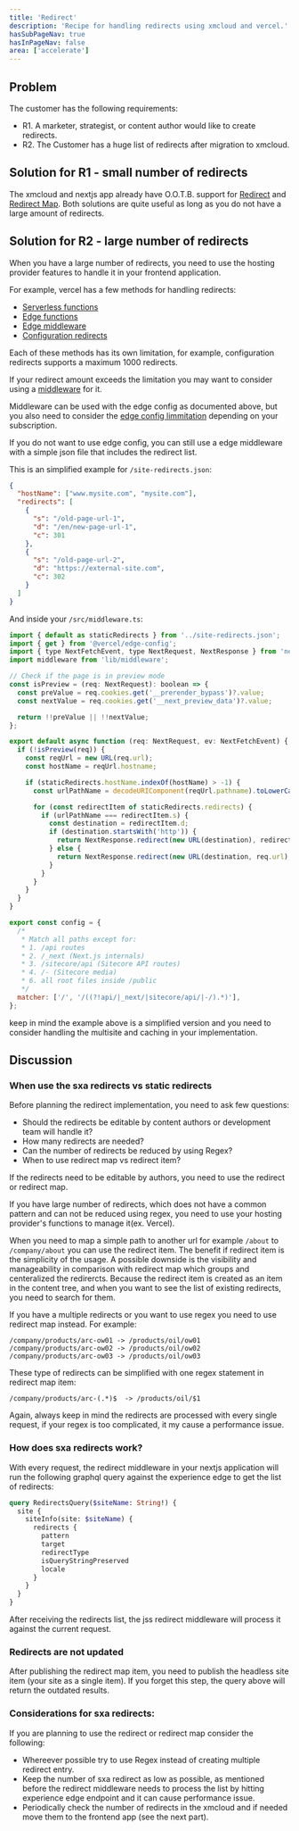 ```yaml
---
title: 'Redirect'
description: 'Recipe for handling redirects using xmcloud and vercel.'
hasSubPageNav: true
hasInPageNav: false
area: ['accelerate']
---
```


## Problem

The customer has the following requirements:

- R1. A marketer, strategist, or content author would like to create redirects.
- R2. The Customer has a huge list of redirects after migration to xmcloud.

## Solution for R1 - small number of redirects

The xmcloud and nextjs app already have O.O.T.B. support for [Redirect](https://doc.sitecore.com/xmc/en/users/xm-cloud/redirect-a-url.html) and [Redirect Map](https://doc.sitecore.com/xmc/en/users/xm-cloud/create-a-redirect-map.html).
Both solutions are quite useful as long as you do not have a large amount of redirects.

## Solution for R2 - large number of redirects

When you have a large number of redirects, you need to use the hosting provider features to handle it in your frontend application.

For example, vercel has a few methods for handling redirects:

- [Serverless functions](https://vercel.com/docs/edge-network/redirects#serverless-functions)
- [Edge functions](https://vercel.com/docs/edge-network/redirects#edge-functions)
- [Edge middleware](https://vercel.com/docs/edge-network/redirects#edge-middleware)
- [Configuration redirects](https://vercel.com/docs/edge-network/redirects#configuration-redirects)

Each of these methods has its own limitation, for example, configuration redirects supports a maximum 1000 redirects.

If your redirect amount exceeds the limitation you may want to consider using a [middleware](https://vercel.com/guides/how-can-i-increase-the-limit-of-redirects-or-use-dynamic-redirects-on-vercel) for it.

Middleware can be used with the edge config as documented above, but you also need to consider the [edge config limmitation](https://vercel.com/docs/storage/edge-config/edge-config-limits) depending on your subscription.

If you do not want to use edge config, you can still use a edge middleware with a simple json file that includes the redirect list.

This is an simplified example for `/site-redirects.json`:

```json
{
  "hostName": ["www.mysite.com", "mysite.com"],
  "redirects": [
    {
      "s": "/old-page-url-1",
      "d": "/en/new-page-url-1",
      "c": 301
    },
    {
      "s": "/old-page-url-2",
      "d": "https://external-site.com",
      "c": 302
    }
  ]
}
```

And inside your `/src/middleware.ts`:

```javascript
import { default as staticRedirects } from '../site-redirects.json';
import { get } from '@vercel/edge-config';
import { type NextFetchEvent, type NextRequest, NextResponse } from 'next/server';
import middleware from 'lib/middleware';

// Check if the page is in preview mode
const isPreview = (req: NextRequest): boolean => {
  const preValue = req.cookies.get('__prerender_bypass')?.value;
  const nextValue = req.cookies.get('__next_preview_data')?.value;

  return !!preValue || !!nextValue;
};

export default async function (req: NextRequest, ev: NextFetchEvent) {
  if (!isPreview(req)) {
    const reqUrl = new URL(req.url);
    const hostName = reqUrl.hostname;

    if (staticRedirects.hostName.indexOf(hostName) > -1) {
      const urlPathName = decodeURIComponent(reqUrl.pathname).toLowerCase();

      for (const redirectItem of staticRedirects.redirects) {
        if (urlPathName === redirectItem.s) {
          const destination = redirectItem.d;
          if (destination.startsWith('http')) {
            return NextResponse.redirect(new URL(destination), redirectItem.c);
          } else {
            return NextResponse.redirect(new URL(destination, req.url), redirectItem.c);
          }
        }
      }
    }
  }
}

export const config = {
  /*
   * Match all paths except for:
   * 1. /api routes
   * 2. /_next (Next.js internals)
   * 3. /sitecore/api (Sitecore API routes)
   * 4. /- (Sitecore media)
   * 6. all root files inside /public
   */
  matcher: ['/', '/((?!api/|_next/|sitecore/api/|-/).*)'],
};
```

keep in mind the example above is a simplified version and you need to consider handling the multisite and caching in your implementation.

## Discussion

### When use the sxa redirects vs static redirects

Before planning the redirect implementation, you need to ask few questions:

- Should the redirects be editable by content authors or development team will handle it?
- How many redirects are needed?
- Can the number of redirects be reduced by using Regex?
- When to use redirect map vs redirect item?

If the redirects need to be editable by authors, you need to use the redirect or redirect map.

If you have large number of redirects, which does not have a common pattern and can not be reduced using regex, you need to use your hosting provider's functions to manage it(ex. Vercel).

When you need to map a simple path to another url for example `/about` to `/company/about` you can use the redirect item. The benefit if redirect item is the simplicity of the usage. A possible downside is the visibility and manageability in comparison with redirect map which groups and centeralized the redirercts. Because the redirect item is created as an item in the content tree, and when you want to see the list of existing redirects, you need to search for them.

If you have a multiple redirects or you want to use regex you need to use redirect map instead. For example:

```
/company/products/arc-ow01 -> /products/oil/ow01
/company/products/arc-ow02 -> /products/oil/ow02
/company/products/arc-ow03 -> /products/oil/ow03
```

These type of redirects can be simplified with one regex statement in redirect map item:

```
/company/products/arc-(.*)$  -> /products/oil/$1
```

Again, always keep in mind the redirects are processed with every single request, if your regex is too complicated, it my cause a performance issue.

### How does sxa redirects work?

With every request, the redirect middleware in your nextjs application will run the following graphql query against the experience edge to get the list of redirects:

```graphql
query RedirectsQuery($siteName: String!) {
  site {
    siteInfo(site: $siteName) {
      redirects {
        pattern
        target
        redirectType
        isQueryStringPreserved
        locale
      }
    }
  }
}
```

After receiving the redirects list, the jss redirect middleware will process it against the current request.

### Redirects are not updated

After publishing the redirect map item, you need to publish the headless site item (your site as a single item). If you forget this step, the query above will return the outdated results.

### Considerations for sxa redirects:

If you are planning to use the redirect or redirect map consider the following:

- Whereever possible try to use Regex instead of creating multiple redirect entry.
- Keep the number of sxa redirect as low as possible, as mentioned before the redirect middleware needs to process the list by hitting experience edge endpoint and it can cause performance issue.
- Periodically check the number of redirects in the xmcloud and if needed move them to the frontend app (see the next part).
